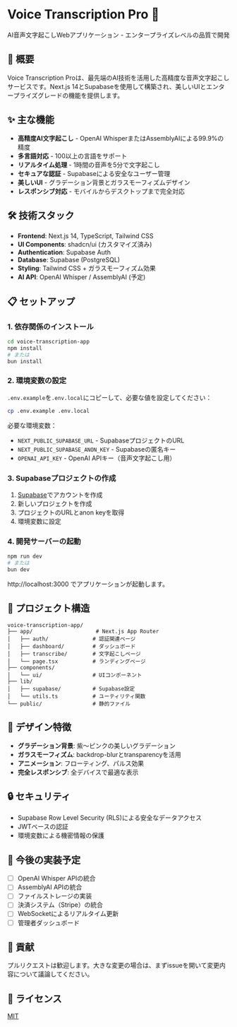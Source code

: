 # Voice Transcription Pro 🎤

AI音声文字起こしWebアプリケーション - エンタープライズレベルの品質で開発

## 🚀 概要

Voice Transcription Proは、最先端のAI技術を活用した高精度な音声文字起こしサービスです。Next.js 14とSupabaseを使用して構築され、美しいUIとエンタープライズグレードの機能を提供します。

## ✨ 主な機能

- **高精度AI文字起こし** - OpenAI WhisperまたはAssemblyAIによる99.9%の精度
- **多言語対応** - 100以上の言語をサポート
- **リアルタイム処理** - 1時間の音声を5分で文字起こし
- **セキュアな認証** - Supabaseによる安全なユーザー管理
- **美しいUI** - グラデーション背景とガラスモーフィズムデザイン
- **レスポンシブ対応** - モバイルからデスクトップまで完全対応

## 🛠️ 技術スタック

- **Frontend**: Next.js 14, TypeScript, Tailwind CSS
- **UI Components**: shadcn/ui (カスタマイズ済み)
- **Authentication**: Supabase Auth
- **Database**: Supabase (PostgreSQL)
- **Styling**: Tailwind CSS + ガラスモーフィズム効果
- **AI API**: OpenAI Whisper / AssemblyAI (予定)

## 📋 セットアップ

### 1. 依存関係のインストール

```bash
cd voice-transcription-app
npm install
# または
bun install
```

### 2. 環境変数の設定

`.env.example`を`.env.local`にコピーして、必要な値を設定してください：

```bash
cp .env.example .env.local
```

必要な環境変数：
- `NEXT_PUBLIC_SUPABASE_URL` - SupabaseプロジェクトのURL
- `NEXT_PUBLIC_SUPABASE_ANON_KEY` - Supabaseの匿名キー
- `OPENAI_API_KEY` - OpenAI APIキー（音声文字起こし用）

### 3. Supabaseプロジェクトの作成

1. [Supabase](https://supabase.com)でアカウントを作成
2. 新しいプロジェクトを作成
3. プロジェクトのURLとanon keyを取得
4. 環境変数に設定

### 4. 開発サーバーの起動

```bash
npm run dev
# または
bun dev
```

http://localhost:3000 でアプリケーションが起動します。

## 📁 プロジェクト構造

```
voice-transcription-app/
├── app/                    # Next.js App Router
│   ├── auth/              # 認証関連ページ
│   ├── dashboard/         # ダッシュボード
│   ├── transcribe/        # 文字起こしページ
│   └── page.tsx           # ランディングページ
├── components/
│   └── ui/                # UIコンポーネント
├── lib/
│   ├── supabase/          # Supabase設定
│   └── utils.ts           # ユーティリティ関数
└── public/                # 静的ファイル
```

## 🎨 デザイン特徴

- **グラデーション背景**: 紫〜ピンクの美しいグラデーション
- **ガラスモーフィズム**: backdrop-blurとtransparencyを活用
- **アニメーション**: フローティング、パルス効果
- **完全レスポンシブ**: 全デバイスで最適な表示

## 🔒 セキュリティ

- Supabase Row Level Security (RLS)による安全なデータアクセス
- JWTベースの認証
- 環境変数による機密情報の保護

## 📝 今後の実装予定

- [ ] OpenAI Whisper APIの統合
- [ ] AssemblyAI APIの統合
- [ ] ファイルストレージの実装
- [ ] 決済システム（Stripe）の統合
- [ ] WebSocketによるリアルタイム更新
- [ ] 管理者ダッシュボード

## 🤝 貢献

プルリクエストは歓迎します。大きな変更の場合は、まずissueを開いて変更内容について議論してください。

## 📄 ライセンス

[MIT](LICENSE)